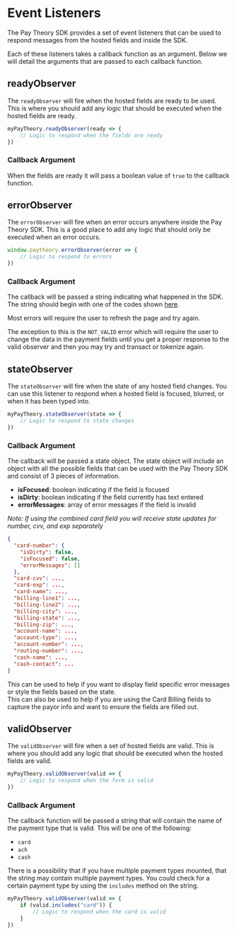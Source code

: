 # Event Listeners

The Pay Theory SDK provides a set of event listeners that can be used to respond messages from the hosted fields and inside the SDK.

Each of these listeners takes a callback function as an argument. Below we will detail the arguments that are passed to each callback function.

## readyObserver

The `readyObserver` will fire when the hosted fields are ready to be used. This is where you should add any logic that should be executed when the hosted fields are ready.

```javascript
myPayTheory.readyObserver(ready => {
    // Logic to respond when the fields are ready
})
```

### Callback Argument

When the fields are ready it will pass a boolean value of `true` to the callback function.

## errorObserver

The `errorObserver` will fire when an error occurs anywhere inside the Pay Theory SDK. This is a good place to add any logic that should only be executed when an error occurs.

```javascript
window.paytheory.errorObserver(error => {
    // Logic to respond to errors
})
```

### Callback Argument

The callback will be passed a string indicating what happened in the SDK. The string should begin with one of the codes shown [here](web/errors).

Most errors will require the user to refresh the page and try again.

The exception to this is the `NOT_VALID` error which will require the user to change the data in the payment fields until you get a proper response to the valid observer and then you may try and transact or tokenize again.

## stateObserver

The `stateObserver` will fire when the state of any hosted field changes. You can use this listener to respond when a hosted field is focused, blurred, or when it has been typed into.

```javascript
myPayTheory.stateObserver(state => {
    // Logic to respond to state changes
})
```

### Callback Argument

The callback will be passed a state object. The state object will include an object with all the possible fields that can be used with the Pay Theory SDK and consist of 3 pieces of information.
- **isFocused**: boolean indicating if the field is focused
- **isDirty**: boolean indicating if the field currently has text entered
- **errorMessages**: array of error messages if the field is invalid

*Note: If using the combined card field you will receive state updates for number, cvv, and exp separately*

```json
{
  "card-number": {
    "isDirty": false,
    "isFocused": false,
    "errorMessages": []
  },
  "card-cvv": ...,
  "card-exp": ...,
  "card-name": ...,
  "billing-line1": ...,
  "billing-line2": ...,
  "billing-city": ...,
  "billing-state": ...,
  "billing-zip": ...,
  "account-name": ...,
  "account-type": ...,
  "account-number": ...,
  "routing-number": ...,
  "cash-name": ...,
  "cash-contact": ...
}
```

This can be used to help if you want to display field specific error messages or style the fields based on the state.  
This can also be used to help if you are using the Card Billing fields to capture the payor info and want to ensure the fields are filled out.

## validObserver

The `validObserver` will fire when a set of hosted fields are valid. This is where you should add any logic that should be executed when the hosted fields are valid.

```javascript
myPayTheory.validObserver(valid => {
    // Logic to respond when the form is valid
})
```

### Callback Argument

The callback function will be passed a string that will contain the name of the payment type that is valid. This will be one of the following:

- `card`
- `ach`
- `cash`

There is a possibility that if you have multiple payment types mounted, that the string may contain multiple payment types. You could check for a certain payment type by using the `includes` method on the string.

```javascript
myPayTheory.validObserver(valid => {
    if (valid.includes("card")) {
        // Logic to respond when the card is valid
    }
})
```